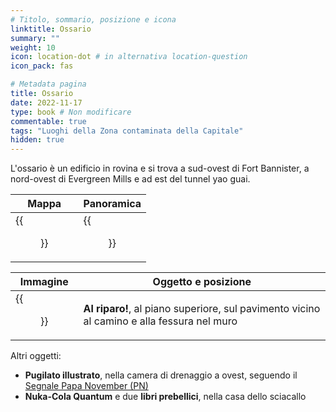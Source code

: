 ```yaml
---
# Titolo, sommario, posizione e icona
linktitle: Ossario
summary: ""
weight: 10
icon: location-dot # in alternativa location-question
icon_pack: fas

# Metadata pagina
title: Ossario
date: 2022-11-17
type: book # Non modificare
commentable: true
tags: "Luoghi della Zona contaminata della Capitale"
hidden: true
---
```




L'ossario è un edificio in rovina e si trova a sud-ovest di Fort Bannister, a nord-ovest di Evergreen Mills e ad est del tunnel yao guai. 

| Mappa                                     | Panoramica                            |
| ----------------------------------------- | ------------------------------------- |
| {{<figure src="fo3/Charnel_House_loc.webp">}} | {{<figure src="fo3/Charnel_House.webp">}} |

| Immagine                                             | Oggetto e posizione                                                                        |
| ---------------------------------------------------- | ------------------------------------------------------------------------------------------ |
| {{<figure src="fo3/Charnel_House_Duck_and_Cover.webp">}} | **Al riparo!**, al piano superiore, sul pavimento vicino al camino e alla fessura nel muro |

Altri oggetti:
- **Pugilato illustrato**, nella camera di drenaggio a ovest, seguendo il [Segnale Papa November (PN)](../camere-di-drenaggio)
- **Nuka-Cola Quantum** e due **libri prebellici**, nella casa dello sciacallo
